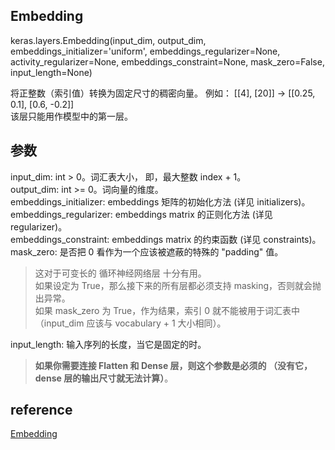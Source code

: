 ## Embedding
keras.layers.Embedding(input_dim, output_dim, embeddings_initializer='uniform', embeddings_regularizer=None, activity_regularizer=None, embeddings_constraint=None, mask_zero=False, input_length=None)  

将正整数（索引值）转换为固定尺寸的稠密向量。 例如： [[4], [20]] -> [[0.25, 0.1], [0.6, -0.2]]  
该层只能用作模型中的第一层。

## 参数
input_dim: int > 0。词汇表大小， 即，最大整数 index + 1。  
output_dim: int >= 0。词向量的维度。  
embeddings_initializer: embeddings 矩阵的初始化方法 (详见 initializers)。  
embeddings_regularizer: embeddings matrix 的正则化方法 (详见 regularizer)。  
embeddings_constraint: embeddings matrix 的约束函数 (详见 constraints)。  
mask_zero: 是否把 0 看作为一个应该被遮蔽的特殊的 "padding" 值。 
> 这对于可变长的 循环神经网络层 十分有用。   
如果设定为 True，那么接下来的所有层都必须支持 masking，否则就会抛出异常。   
如果 mask_zero 为 True，作为结果，索引 0 就不能被用于词汇表中 （input_dim 应该与 vocabulary + 1 大小相同）。

input_length: 输入序列的长度，当它是固定的时。 
> **如果你需要连接 Flatten 和 Dense 层，则这个参数是必须的 （没有它，dense 层的输出尺寸就无法计算）**。
## reference
[Embedding](https://keras.io/zh/layers/embeddings/)
